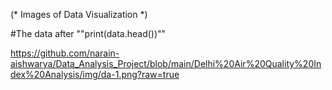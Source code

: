 (* Images of Data Visualization *)

#The data after ""print(data.head())""

https://github.com/narain-aishwarya/Data_Analysis_Project/blob/main/Delhi%20Air%20Quality%20Index%20Analysis/img/da-1.png?raw=true
